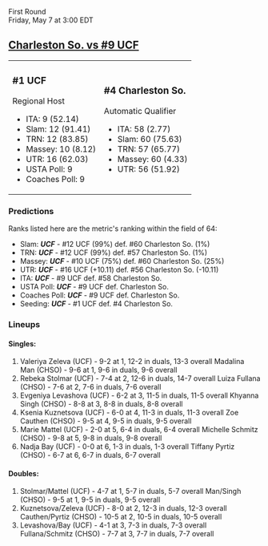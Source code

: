 First Round  
Friday, May 7 at 3:00 EDT
## [Charleston So. vs #9 UCF](https://www.ncaa.com/game/5833651) 

<table><tr><td>  

### #1 UCF  

Regional Host  
- ITA: 9 (52.14)  
- Slam: 12 (91.41)  
- TRN: 12 (83.85)  
- Massey: 10 (8.12)  
- UTR: 16 (62.03)  
- USTA Poll: 9  
- Coaches Poll: 9  

</td><td>  

### #4 Charleston So.  

Automatic Qualifier  
- ITA: 58 (2.77)  
- Slam: 60 (75.63)  
- TRN: 57 (65.77)  
- Massey: 60 (4.33)  
- UTR: 56 (51.92)  

</td></tr></table>  

 ### Predictions  

Ranks listed here are the metric's ranking within the field of 64:  
- Slam: ***UCF*** - #12 UCF (99%) def. #60 Charleston So. (1%)  
- TRN: ***UCF*** - #12 UCF (99%) def. #57 Charleston So. (1%)  
- Massey: ***UCF*** - #10 UCF (75%) def. #60 Charleston So. (25%)  
- UTR: ***UCF*** - #16 UCF (+10.11) def. #56 Charleston So. (-10.11)  
- ITA: ***UCF*** - #9 UCF def. #58 Charleston So.  
- USTA Poll: ***UCF*** - #9 UCF def. Charleston So.  
- Coaches Poll: ***UCF*** - #9 UCF def. Charleston So.  
- Seeding: ***UCF*** - #1 UCF def. #4 Charleston So.  

 ### Lineups  

 #### Singles:  
1. Valeriya Zeleva (UCF) - 9-2 at 1, 12-2 in duals, 13-3 overall
  Madalina Man (CHSO) - 9-6 at 1, 9-6 in duals, 9-6 overall
2. Rebeka Stolmar (UCF) - 7-4 at 2, 12-6 in duals, 14-7 overall
  Luiza Fullana (CHSO) - 7-6 at 2, 7-6 in duals, 7-6 overall
3. Evgeniya Levashova (UCF) - 6-2 at 3, 11-5 in duals, 11-5 overall
  Khyanna Singh (CHSO) - 8-8 at 3, 8-8 in duals, 8-8 overall
4. Ksenia Kuznetsova (UCF) - 6-0 at 4, 11-3 in duals, 11-3 overall
  Zoe Cauthen (CHSO) - 9-5 at 4, 9-5 in duals, 9-5 overall
5. Marie Mattel (UCF) - 2-0 at 5, 6-4 in duals, 6-4 overall
  Michelle Schmitz (CHSO) - 9-8 at 5, 9-8 in duals, 9-8 overall
6. Nadja Bay (UCF) - 0-0 at 6, 1-3 in duals, 1-3 overall
  Tiffany Pyrtiz (CHSO) - 6-7 at 6, 6-7 in duals, 6-7 overall

 #### Doubles:  
1. Stolmar/Mattel (UCF) - 4-7 at 1, 5-7 in duals, 5-7 overall
  Man/Singh (CHSO) - 9-5 at 1, 9-5 in duals, 9-5 overall
2. Kuznetsova/Zeleva (UCF) - 8-0 at 2, 12-3 in duals, 12-3 overall
  Cauthen/Pyrtiz (CHSO) - 10-5 at 2, 10-5 in duals, 10-5 overall
3. Levashova/Bay (UCF) - 4-1 at 3, 7-3 in duals, 7-3 overall
  Fullana/Schmitz (CHSO) - 7-7 at 3, 7-7 in duals, 7-7 overall